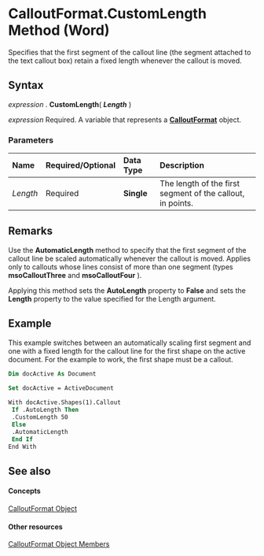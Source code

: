 
# CalloutFormat.CustomLength Method (Word)

Specifies that the first segment of the callout line (the segment attached to the text callout box) retain a fixed length whenever the callout is moved.


## Syntax

 _expression_ . **CustomLength**( **_Length_** )

 _expression_ Required. A variable that represents a **[CalloutFormat](d54764e6-d761-582b-aa0a-baebd3a7cf6a.md)** object.


### Parameters



|**Name**|**Required/Optional**|**Data Type**|**Description**|
|:-----|:-----|:-----|:-----|
| _Length_|Required| **Single**|The length of the first segment of the callout, in points.|

## Remarks

Use the  **AutomaticLength** method to specify that the first segment of the callout line be scaled automatically whenever the callout is moved. Applies only to callouts whose lines consist of more than one segment (types **msoCalloutThree** and **msoCalloutFour** ).

Applying this method sets the  **AutoLength** property to **False** and sets the **Length** property to the value specified for the Length argument.


## Example

This example switches between an automatically scaling first segment and one with a fixed length for the callout line for the first shape on the active document. For the example to work, the first shape must be a callout.


```vb
Dim docActive As Document 
 
Set docActive = ActiveDocument 

```


```vb
With docActive.Shapes(1).Callout 
 If .AutoLength Then 
 .CustomLength 50 
 Else 
 .AutomaticLength 
 End If 
End With
```


## See also


#### Concepts


[CalloutFormat Object](d54764e6-d761-582b-aa0a-baebd3a7cf6a.md)
#### Other resources


[CalloutFormat Object Members](2eb417ac-0935-6bd4-107a-df72b811aac7.md)
